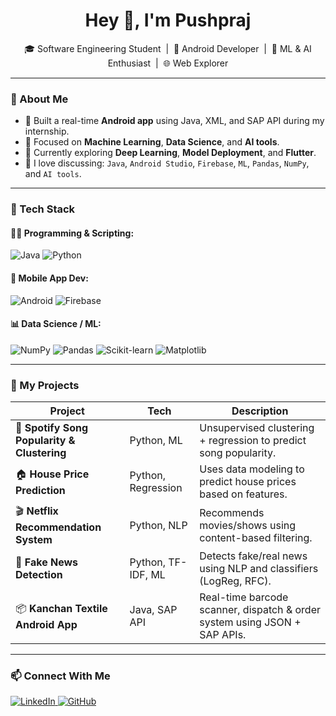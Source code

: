 <h1 align="center">Hey 👋, I'm Pushpraj</h1>

<p align="center">
  🎓 Software Engineering Student &nbsp;|&nbsp; 📱 Android Developer &nbsp;|&nbsp; 🧠 ML & AI Enthusiast &nbsp;|&nbsp; 🌐 Web Explorer
</p>

---

### 🚀 About Me

- 🔨 Built a real-time **Android app** using Java, XML, and SAP API during my internship.
- 🎯 Focused on **Machine Learning**, **Data Science**, and **AI tools**.
- 🌱 Currently exploring **Deep Learning**, **Model Deployment**, and **Flutter**.
- 💬 I love discussing: `Java`, `Android Studio`, `Firebase`, `ML`, `Pandas`, `NumPy`, and `AI tools`.

---

### 🧰 Tech Stack

#### 👨‍💻 Programming & Scripting:
![Java](https://img.shields.io/badge/Java-007396?style=for-the-badge&logo=java&logoColor=white)
![Python](https://img.shields.io/badge/Python-3776AB?style=for-the-badge&logo=python&logoColor=white)

#### 📱 Mobile App Dev:
![Android](https://img.shields.io/badge/Android-3DDC84?style=for-the-badge&logo=android&logoColor=white)
![Firebase](https://img.shields.io/badge/Firebase-FFCA28?style=for-the-badge&logo=firebase&logoColor=black)

#### 📊 Data Science / ML:
![NumPy](https://img.shields.io/badge/Numpy-013243?style=for-the-badge&logo=numpy&logoColor=white)
![Pandas](https://img.shields.io/badge/Pandas-150458?style=for-the-badge&logo=pandas&logoColor=white)
![Scikit-learn](https://img.shields.io/badge/Scikit--Learn-F7931E?style=for-the-badge&logo=scikit-learn&logoColor=white)
![Matplotlib](https://img.shields.io/badge/Matplotlib-11557C?style=for-the-badge&logo=matplotlib&logoColor=white)

---

### 📂 My Projects

| Project | Tech | Description |
|--------|------|-------------|
| 🎵 **Spotify Song Popularity & Clustering** | Python, ML | Unsupervised clustering + regression to predict song popularity. |
| 🏠 **House Price Prediction** | Python, Regression | Uses data modeling to predict house prices based on features. |
| 🎬 **Netflix Recommendation System** | Python, NLP | Recommends movies/shows using content-based filtering. |
| 📰 **Fake News Detection** | Python, TF-IDF, ML | Detects fake/real news using NLP and classifiers (LogReg, RFC). |
| 📦 **Kanchan Textile Android App** | Java, SAP API | Real-time barcode scanner, dispatch & order system using JSON + SAP APIs. |

---

### 📫 Connect With Me

<p>
  <a href="https://linkedin.com/in/pushpraj-gadhvi-04693b286" target="_blank">
    <img src="https://img.shields.io/badge/-LinkedIn-blue?style=for-the-badge&logo=Linkedin&logoColor=white" alt="LinkedIn"/>
    <img src="https://github.com/Pushprajgadhvi/" alt="GitHub">
  </a>
</p>

